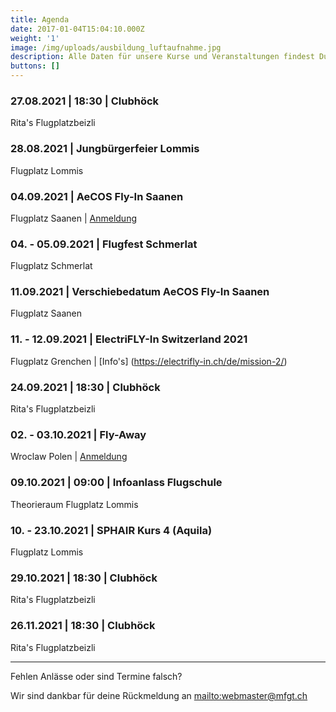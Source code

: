 ```yaml
---
title: Agenda
date: 2017-01-04T15:04:10.000Z
weight: '1'
image: /img/uploads/ausbildung_luftaufnahme.jpg
description: Alle Daten für unsere Kurse und Veranstaltungen findest Du in unserer Agenda.
buttons: []
---
```

### 27.08.2021 | 18:30 | Clubhöck

Rita's Flugplatzbeizli

### 28.08.2021 | Jungbürgerfeier Lommis

Flugplatz Lommis

### 04.09.2021 | AeCOS Fly-In Saanen

Flugplatz Saanen | [Anmeldung](https://www.aecos.ch/component/icagenda/73-aecos-fly-in-flugplatz-saanen?Itemid=1992?date=2021-09-04-00-00)

### 04. - 05.09.2021 | Flugfest Schmerlat

Flugplatz Schmerlat

### 11.09.2021 | Verschiebedatum AeCOS Fly-In Saanen

Flugplatz Saanen

### 11. - 12.09.2021 | ElectriFLY-In Switzerland 2021

Flugplatz Grenchen | [Info's] (https://electrifly-in.ch/de/mission-2/)

### 24.09.2021 | 18:30 | Clubhöck

Rita's Flugplatzbeizli

### 02. - 03.10.2021 | Fly-Away

Wroclaw Polen | [Anmeldung](https://doodle.com/poll/isw85svm86b7fh9r)

### 09.10.2021 | 09:00 | Infoanlass Flugschule

Theorieraum Flugplatz Lommis

### 10. - 23.10.2021 | SPHAIR Kurs 4 (Aquila)

Flugplatz Lommis

### 29.10.2021 | 18:30 | Clubhöck

Rita's Flugplatzbeizli

### 26.11.2021 | 18:30 | Clubhöck

Rita's Flugplatzbeizli

<hr>

Fehlen Anlässe oder sind Termine falsch?

Wir sind dankbar für deine Rückmeldung an <mailto:webmaster@mfgt.ch>
